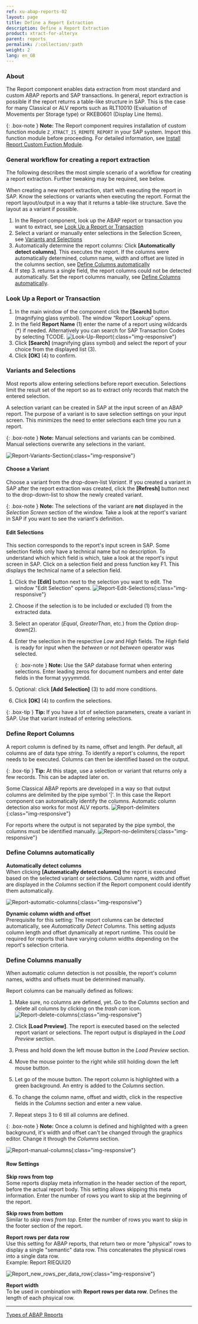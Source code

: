 ```yaml
---
ref: xu-abap-reports-02
layout: page
title: Define a Report Extraction
description: Define a Report Extraction
product: xtract-for-alteryx
parent: reports
permalink: /:collection/:path
weight: 2
lang: en_GB
---
```


### About

The Report component enables data extraction from most standard and custom ABAP reports and SAP transactions. In general, report extraction is possible if the report returns a table-like structure in SAP. This is the case for many Classical or ALV reports such as RLT10010 (Evaluation of Movements per Storage type) or RKEB0601 (Display Line Items). 

{: .box-note }
**Note:** The Report component requires installation of custom function module `Z_XTRACT_IS_REMOTE_REPORT` in your SAP system. Import this function module before proceeding.
For detailed information, see [Install Report Custom Fuction Module](../sap-customizing/install-report-custom-function-module).




### General workflow for creating a report extraction

The following describes the most simple scenario of a workflow for creating a report extraction. Further tweaking may be required, see below. <br>

When creating a new report extraction, start with executing the report in SAP. Know the selections or variants when executing the report. Format the report layout/output in a way that it returns a table-like structure. Save the layout as a variant if possible.

1. In the Report component, look up the ABAP report or transaction you want to extract, see [Look Up a Report or Transaction](#look-up-a-report-or-transaction)
2. Select a variant or manually enter selections in the Selection Screen, see [Variants and Selections](#variants-and-selections)
3. Automatically determine the report columns: Click **[Automatically detect columns]**. This executes the report. If the columns were automatically determined, column name, width and offset are listed in the columns section, see [Define Columns automatically](#define-columns-automatically)
4. If step 3. returns a single field, the report columns could not be detected automatically. Set the report columns manually, see [Define Columns automatically](#define-columns-manually).





### Look Up a Report or Transaction
1. In the main window of the component click the **[Search]** button (magnifying glass symbol). The window “Report Lookup” opens.
2. In the field **Report Name** (1) enter the name of a report using wildcards (*) if needed. Alternatively you can search for SAP Transaction Codes by selecting TCODE.
![Look-Up-Report](/img/content/Look-Up-Report.png){:class="img-responsive"}
3. Click **[Search]** (magnifying glass symbol) and select the report of your choice from the displayed list (3).
4. Click **[OK]** (4) to confirm.


### Variants and Selections

Most reports allow entering selections before report execution. Selections limit the result set of the report so as to extract only records that match the entered selection. 

A selection variant can be created in SAP at the input screen of an ABAP report. The purpose of a variant is to save selection settings on your input screen. This minimizes the need to enter selections each time you run a report. 

{: .box-note }
**Note:** Manual selections and variants can be combined. Manual selections overwrite any selections in the variant.



![Report-Variants-Section](/img/content/Report-Variants-Selection.png){:class="img-responsive"}
#### Choose a Variant
Choose a variant from the drop-down-list *Variant*. If you created a variant in SAP after the report extraction was created, click the **[Refresh]** button next to the drop-down-list to show the newly created variant.

{: .box-note }
**Note:** The selections of the variant are **not** displayed in the *Selection Screen* section of the window. Take a look at the report's variant in SAP if you want to see the variant's definition.

#### Edit Selections

This section corresponds to the report's input screen in SAP. Some selection fields only have a technical name but no description. To understand which which field is which, take a look at the report's input screen in SAP. Click on a selection field and press function key F1. This displays the technical name of a selection field.

1. Click the **[Edit]** button next to the selection you want to edit. The window "Edit Selection" opens.
![Report-Edit-Selections](/img/content/Report-Edit-Selections.png){:class="img-responsive"}
2. Choose if the selection is to be included or excluded (1) from the extracted data.
3. Select an operator (*Equal*, *GreaterThan*, etc.) from the *Option* drop-down(2). 
4. Enter the selection in the respective *Low* and *High* fields. The *High* field is ready for input when the *between* or *not between* operator was selected.

    {: .box-note }
    **Note:** Use the SAP database format when entering selections. Enter leading zeros for document numbers and enter date fields in the format yyyymmdd.
	
5. Optional: click **[Add Selection]** (3) to add more conditions.
6. Click **[OK]** (4) to confirm the selections.


{: .box-tip }
**Tip:** If you have a lot of selection parameters, create a variant in SAP. Use that variant instead of entering selections.


### Define Report Columns
A report column is defined by its name, offset and length. Per default, all columns are of data type *string*. To identify a report's columns, the report needs to be executed. Columns can then be identified based on the output.
    
{: .box-tip }
**Tip:**
At this stage, use a selection or variant that returns only a few records. This can be adapted later on.


Some Classical ABAP reports are developed in a way so that output columns are delimited by the pipe symbol '\|'. In this case the Report component can automatically identify the columns. Automatic column detection also works for most ALV reports.
![Report-delimiters](/img/content/Report_new_delimiters.png){:class="img-responsive"}


For reports where the output is not separated by the pipe symbol, the columns must be identified manually.
![Report-no-delimiters](/img/content/Report_new_no_delimiters.png){:class="img-responsive"}


### Define Columns automatically
**Automatically detect columns** <br>
When clicking **[Automatically detect columns]** the report is executed based on the selected variant or selections. Column name, width and offset are displayed in the *Columns* section if the Report component could identify them automatically.

![Report-automatic-columns](/img/content/Report_new_automatic_columns.png){:class="img-responsive"}


**Dynamic column width and offset**<br>
Prerequisite for this setting: The report columns can be detected automatically, see *Automatically Detect Columns*. This setting adjusts column length and offset dynamically at report runtime. This could be required for reports that have varying column widths depending on the report's selection criteria.


### Define Columns manually
When automatic column detection is not possible, the report's column names, widths and offsets must be determined manually.

Report columns can be manually defined as follows:

1. Make sure, no columns are defined, yet. Go to the *Columns* section and delete all columns by clicking on the *trash can* icon.
![Report-delete-columns](/img/content/Report_new_delete_column.png){:class="img-responsive"}

2. Click **[Load Preview]**. The report is executed based on the selected report variant or selections. The report output is displayed in the *Load Preview* section.
3. Press and hold down the left mouse button in the *Load Preview* section.  
4. Move the mouse pointer to the right while still holding down the left mouse button.
5. Let go of the mouse button. The report column is highlighted with a green background. An entry is added to the *Columns* section. 
6. To change the column name, offset and width, click in the respective fields in the *Columns* section and enter a new value.
7. Repeat steps 3 to 6 till all columns are defined.

{: .box-note }
**Note:** Once a column is defined and highlighted with a green background, it's width and offset can't be changed through the graphics editor. Change it through the *Columns* section.

![Report-manual-columns](/img/content/Report_new_manual.png){:class="img-responsive"}


#### Row Settings
**Skip rows from top**<br>
Some reports display meta information in the header section of the report, before the actual report body. This setting allows skipping this meta information. Enter the number of rows you want to skip at the beginning of the report.


**Skip rows from bottom**<br>
Similar to *skip rows from top*. Enter the number of rows you want to skip in the footer section of the report.


**Report rows per data row**<br>
Use this setting for ABAP reports, that return two or more "physical" rows to display a single "semantic" data row. This concatenates the physical rows into a single data row. <br>
Example: Report RIEQUI20 

![Report_new_rows_per_data_row](/img/content/Report_new_rows_per_data_row.png){:class="img-responsive"}



**Report width**<br>
To be used in combination with **Report rows per data row**. Defines the length of each phsyical row.



---------------
[Types of ABAP Reports](https://wiki.scn.sap.com/wiki/display/ABAP/Types+of+Reports)


<!---
### Further reading..

Most reports can be extracted in dialog mode. Some reports have to be extracted in background mode.
Reports that may cause issues:
- Reports w/o column separator '|', such as RM07MBST
- Reports with a '|' in the actual data.
- Reports, that split a line over multiple lines
- Interactive Reports that are meant for reporting purposes and offer navigational features.
- Reports created via report painter

{: .box-tip }
**Tip:** Instead of hard coding manual selections or variants, use parameters. This allows setting selections and variants at runtime.

--->